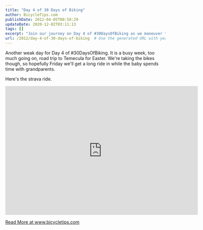 ```yaml
---
title: "Day 4 of 30 Days of Biking"
author: BicycleTips.com
publishDate: 2012-04-05T00:58:29
updateDate: 2020-12-02T03:11:13
tags: []
excerpt: "Join our journey on Day 4 of #30DaysOfBiking as we maneuver through a busy week and plan for a long ride in Temecula."
url: /2012/day-4-of-30-days-of-biking  # Use the generated URL with year
---
```

<p>Another weak day for Day 4 of #30DaysOfBiking. It is a busy week, too much going on, road trip to Temecula for Easter. We're taking the bikes though, so hopefully Friday we'll get a long ride in while the baby spends time with grandparents.</p>  <p>Here's the strava ride.</p>  <p><iframe allowtransparency="true" frameborder="0" height="405" scrolling="no" src="https://app.strava.com/runs/6225424/embed/766b9b7f69d7819277d1e25bd452643fee1d6d27" width="605"></iframe></p>  <a href="https://www.bicycletips.com/day-4-of-30-days-of-biking">Read More at www.bicycletips.com</a>


